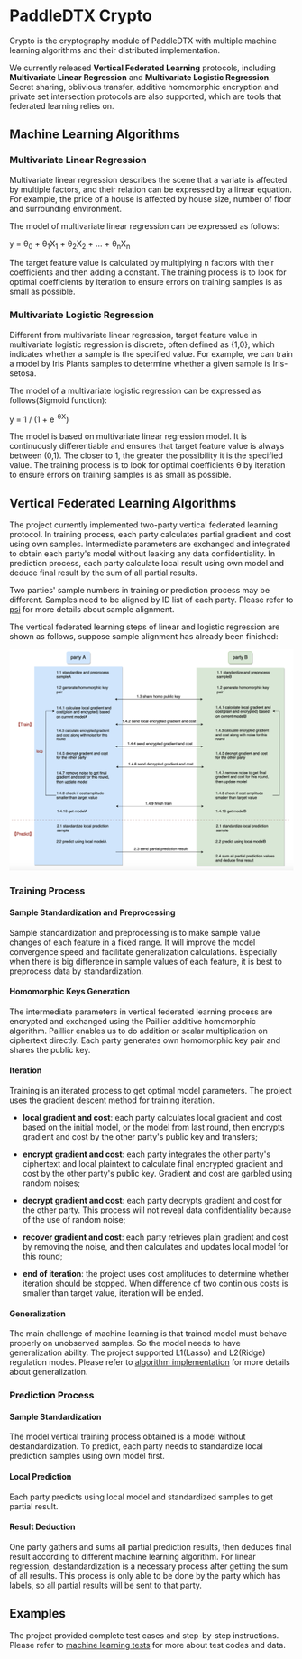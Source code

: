 # PaddleDTX Crypto
Crypto is the cryptography module of PaddleDTX with multiple machine learning algorithms and their distributed implementation.

We currently released **Vertical Federated Learning** protocols, including **Multivariate Linear Regression** and **Multivariate Logistic Regression**.
Secret sharing, oblivious transfer, additive homomorphic encryption and private set intersection protocols are also supported, which are tools that federated learning relies on.

## Machine Learning Algorithms
### Multivariate Linear Regression
Multivariate linear regression describes the scene that a variate is affected by multiple factors, and their relation can be expressed by a linear equation. 
For example, the price of a house is affected by house size, number of floor and surrounding environment.  

The model of multivariate linear regression can be expressed as follows:

y = &theta;<sub>0</sub> + &theta;<sub>1</sub>X<sub>1</sub> + &theta;<sub>2</sub>X<sub>2</sub> + ... + &theta;<sub>n</sub>X<sub>n</sub>

The target feature value is calculated by multiplying n factors with their coefficients and then adding a constant. The training process is to look for optimal coefficients by iteration to ensure errors on training samples is as small as possible. 

### Multivariate Logistic Regression
Different from multivariate linear regression, target feature value in multivariate logistic regression is discrete, often defined as {1,0}, which indicates whether a sample is the specified value.
For example, we can train a model by Iris Plants samples to determine whether a given sample is Iris-setosa.

The model of a multivariate logistic regression can be expressed as follows(Sigmoid function):

y = 1 / (1 + e<sup>-&theta;X</sup>)

The model is based on multivariate linear regression model. It is continuously differentiable and ensures that target feature value is always between (0,1).
The closer to 1, the greater the possibility it is the specified value. The training process is to look for optimal coefficients &theta; by iteration to ensure errors on training samples is as small as possible. 

## Vertical Federated Learning Algorithms
The project currently implemented two-party vertical federated learning protocol. 
In training process, each party calculates partial gradient and cost using own samples. Intermediate parameters are exchanged and integrated to obtain each party's model without leaking any data confidentiality.
In prediction process, each party calculate local result using own model and deduce final result by the sum of all partial results.

Two parties' sample numbers in training or prediction process may be different.
Samples need to be aligned by ID list of each party. Please refer to [psi](./core/machine_learning/linear_regression/gradient_descent/mpc_vertical/psi.go) for more details about sample alignment.  

The vertical federated learning steps of linear and logistic regression are shown as follows, suppose sample alignment has already been finished:

![Image text](./images/vertical_learning.png)

### Training Process
#### Sample Standardization and Preprocessing
Sample standardization and preprocessing is to make sample value changes of each feature in a fixed range. It will improve the model convergence speed and facilitate generalization calculations. 
Especially when there is big difference in sample values of each feature, it is best to preprocess data by standardization.

#### Homomorphic Keys Generation
The intermediate parameters in vertical federated learning process are encrypted and exchanged using the Paillier additive homomorphic algorithm.
Paillier enables us to do addition or scalar multiplication on ciphertext directly. Each party generates own homomorphic key pair and shares the public key.

#### Iteration
Training is an iterated process to get optimal model parameters. The project uses the gradient descent method for training iteration.

- **local gradient and cost**: each party calculates local gradient and cost based on the initial model, or the model from last round, then encrypts gradient and cost by the other party's public key and transfers;

- **encrypt gradient and cost**: each party integrates the other party's ciphertext and local plaintext to calculate final encrypted gradient and cost by the other party's public key. Gradient and cost are garbled using random noises;

- **decrypt gradient and cost**: each party decrypts gradient and cost for the other party. This process will not reveal data confidentiality because of the use of random noise;

- **recover gradient and cost**: each party retrieves plain gradient and cost by removing the noise, and then calculates and updates local model for this round;

- **end of iteration**: the project uses cost amplitudes to determine whether iteration should be stopped. When difference of two continious costs is smaller than target value, iteration will be ended.

#### Generalization
The main challenge of machine learning is that trained model must behave properly on unobserved samples. So the model needs to have generalization ability.
The project supported L1(Lasso) and L2(Ridge) regulation modes. Please refer to [algorithm implementation](./core/machine_learning) for more details about generalization.

### Prediction Process
#### Sample Standardization
The model vertical training process obtained is a model without destandardization. To predict, each party needs to standardize local prediction samples using own model first. 

#### Local Prediction
Each party predicts using local model and standardized samples to get partial result.

#### Result Deduction
One party gathers and sums all partial prediction results, then deduces final result according to different machine learning algorithm.
For linear regression, destandardization is a necessary process after getting the sum of all results. This process is only able to be done by the party which has labels, so all partial results will be sent to that party.

## Examples
The project provided complete test cases and step-by-step instructions. Please refer to [machine learning tests](./test/ml) for more about test codes and data.
